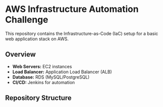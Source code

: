 # AWS Infrastructure Automation Challenge

This repository contains the Infrastructure-as-Code (IaC) setup for a basic web application stack on AWS. 

## Overview
- **Web Servers:** EC2 instances
- **Load Balancer:** Application Load Balancer (ALB)
- **Database:** RDS (MySQL/PostgreSQL)
- **CI/CD:** Jenkins for automation

## Repository Structure